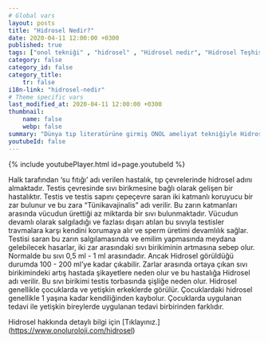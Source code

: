 ```yaml
---
# Global vars
layout: posts
title: "Hidrosel Nedir?"
date: 2020-04-11 12:00:00 +0300
published: true
tags: ["onol tekniği" , "hidrosel" , "Hidrosel nedir", "Hidrosel Teşhis", "Hidrosel Belirti", "Hidrosel Ameliyat Tekniği", "Hidrosel ameliyatı" ,  "Yetişkin hidroseli", "çocuk hidroseli" , "hidrosel nedeni" , "hidrosel tedavi" , "hidrosel çözüm" , "hidrosel ameliyatsız tedavi" , "hidrosel ameliyatı ne zaman yapılır", "onol tekniği nedir" , "onol ameliyatı" , "onol hidrosel ameliyatı"]
category: false
category_id: false
category_title:
    tr: false
i18n-link: "hidrosel-nedir"
# Theme specific vars
last_modified_at: 2020-04-11 12:00:00 +0300
thumbnail:
    name: false
    webp: false
summary: "Dünya tıp literatürüne girmiş ONOL ameliyat tekniğiyle Hidrosel ameliyatı nasıl yapılır? , Hidrosel nedir? , Hidrosel Teşhisi? , Hidrosel Belirtileri? , Hidrosel Ameliyat Teknikleri? ,  Hidrosel ameliyatının incelikleri? , Yetişkin hidroseli , çocuk hidroseli , Yetişkin hidroseli ve çocuk hidroseli ile alakalı geniş bilgi.."
youtubeId: false
---
```

{% include youtubePlayer.html id=page.youtubeId %}




Halk tarafından ‘su fıtığı’ adı verilen hastalık, tıp çevrelerinde hidrosel adını almaktadır. Testis çevresinde sıvı birikmesine bağlı olarak gelişen bir hastalıktır. Testis ve testis sapını çepeçevre saran iki katmanlı koruyucu bir zar bulunur ve bu zara “Tünikavajinalis” adı verilir. Bu zarın katmanları arasında vücudun ürettiği az miktarda bir sıvı bulunmaktadır. Vücudun devamlı olarak salgıladığı ve fazlası dışarı atılan bu sıvıyla testisler travmalara karşı kendini korumaya alır ve sperm üretimi devamlılık sağlar. Testisi saran bu zarın salgılamasında ve emilim yapmasında meydana gelebilecek hasarlar, iki zar arasındaki sıvı birikiminin artmasına sebep olur. Normalde bu sıvı 0,5 ml - 1 ml arasındadır. Ancak Hidrosel görüldüğü durumda 100 - 200 ml’ye kadar çıkabilir. Zarlar arasında ortaya çıkan sıvı birikimindeki artış hastada şikayetlere neden olur ve bu hastalığa Hidrosel adı verilir. Bu sıvı birikimi testis torbasında şişliğe neden olur. Hidrosel genellikle çocuklarda ve yetişkin erkeklerde görülür. Çocuklardaki hidrosel genellikle 1 yaşına kadar kendiliğinden kaybolur. Çocuklarda uygulanan tedavi ile yetişkin bireylerde uygulanan tedavi birbirinden farklıdır.



Hidrosel hakkında detaylı bilgi için [Tıklayınız.] (https://www.onoluroloji.com/hidrosel)

